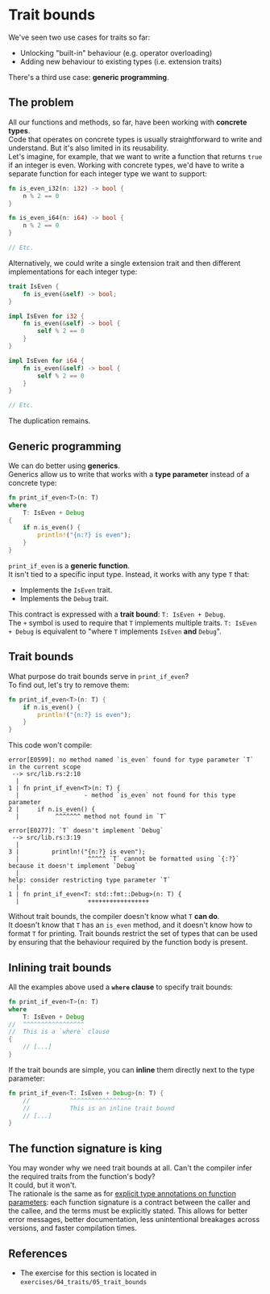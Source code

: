 # Trait bounds 

We've seen two use cases for traits so far:

- Unlocking "built-in" behaviour (e.g. operator overloading)
- Adding new behaviour to existing types (i.e. extension traits)

There's a third use case: **generic programming**.  

## The problem

All our functions and methods, so far, have been working with **concrete types**.  
Code that operates on concrete types is usually straightforward to write and understand. But it's also
limited in its reusability.  
Let's imagine, for example, that we want to write a function that returns `true` if an integer is even.
Working with concrete types, we'd have to write a separate function for each integer type we want to 
support:

```rust
fn is_even_i32(n: i32) -> bool {
    n % 2 == 0
}

fn is_even_i64(n: i64) -> bool {
    n % 2 == 0
}

// Etc.
```

Alternatively, we could write a single extension trait and then different implementations for each integer type:

```rust
trait IsEven {
    fn is_even(&self) -> bool;
}

impl IsEven for i32 {
    fn is_even(&self) -> bool {
        self % 2 == 0
    }
}

impl IsEven for i64 {
    fn is_even(&self) -> bool {
        self % 2 == 0
    }
}

// Etc.
```

The duplication remains.

## Generic programming

We can do better using **generics**.  
Generics allow us to write that works with a **type parameter** instead of a concrete type:

```rust
fn print_if_even<T>(n: T) 
where
    T: IsEven + Debug
{
    if n.is_even() {
        println!("{n:?} is even");
    }
}
```

`print_if_even` is a **generic function**.  
It isn't tied to a specific input type. Instead, it works with any type `T` that:

- Implements the `IsEven` trait.
- Implements the `Debug` trait.

This contract is expressed with a **trait bound**: `T: IsEven + Debug`.  
The `+` symbol is used to require that `T` implements multiple traits. `T: IsEven + Debug` is equivalent to
"where `T` implements `IsEven` **and** `Debug`".

## Trait bounds

What purpose do trait bounds serve in `print_if_even`?  
To find out, let's try to remove them:

```rust
fn print_if_even<T>(n: T) {
    if n.is_even() {
        println!("{n:?} is even");
    }
}
```

This code won't compile:

```text
error[E0599]: no method named `is_even` found for type parameter `T` in the current scope
 --> src/lib.rs:2:10
  |
1 | fn print_if_even<T>(n: T) {
  |                  - method `is_even` not found for this type parameter
2 |     if n.is_even() {
  |          ^^^^^^^ method not found in `T`

error[E0277]: `T` doesn't implement `Debug`
 --> src/lib.rs:3:19
  |
3 |         println!("{n:?} is even");
  |                   ^^^^^ `T` cannot be formatted using `{:?}` because it doesn't implement `Debug`
  |
help: consider restricting type parameter `T`
  |
1 | fn print_if_even<T: std::fmt::Debug>(n: T) {
  |                   +++++++++++++++++
```

Without trait bounds, the compiler doesn't know what `T` **can do**.  
It doesn't know that `T` has an `is_even` method, and it doesn't know how to format `T` for printing. 
Trait bounds restrict the set of types that can be used by ensuring that the behaviour required by the function
body is present.

## Inlining trait bounds

All the examples above used a **`where` clause** to specify trait bounds:

```rust
fn print_if_even<T>(n: T) 
where
    T: IsEven + Debug
//  ^^^^^^^^^^^^^^^^^
//  This is a `where` clause
{
    // [...]
}
```

If the trait bounds are simple, you can **inline** them directly next to the type parameter:

```rust
fn print_if_even<T: IsEven + Debug>(n: T) {
    //           ^^^^^^^^^^^^^^^^^
    //           This is an inline trait bound
    // [...]
}
```

## The function signature is king

You may wonder why we need trait bounds at all. Can't the compiler infer the required traits from the function's body?  
It could, but it won't.  
The rationale is the same as for [explicit type annotations on function parameters](../02_basic_calculator/02_variables#function-arguments-are-variables): 
each function signature is a contract between the caller and the callee, and the terms must be explicitly stated. 
This allows for better error messages, better documentation, less unintentional breakages across versions, 
and faster compilation times.

## References

- The exercise for this section is located in `exercises/04_traits/05_trait_bounds`
